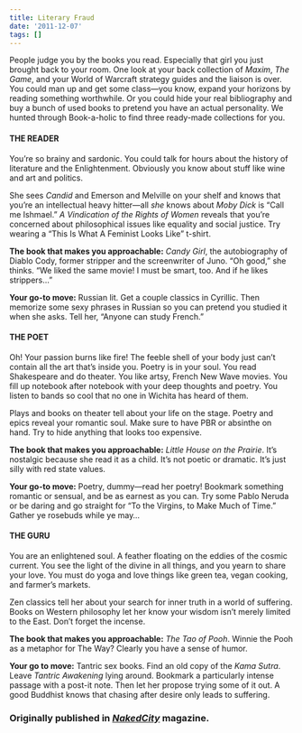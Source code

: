 ```yaml
---
title: Literary Fraud
date: '2011-12-07'
tags: []
---
```


People judge you by the books you read.  Especially that girl you just brought back to your room.  One look at your back collection of <em>Maxim</em>, <em>The Game</em>, and your World of Warcraft strategy guides and the liaison is over.  You could man up and get some class—you know, expand your horizons by reading something worthwhile.  Or you could hide your real bibliography and buy a bunch of used books to pretend you have an actual personality.  We hunted through Book-a-holic to find three ready-made collections for you.

<h4>THE READER</h4>
You’re so brainy and sardonic.  You could talk for hours about the history of literature and the Enlightenment.  Obviously you know about stuff like wine and art and politics.

She sees <em>Candid</em> and Emerson and Melville on your shelf and knows that you’re an intellectual heavy hitter—all <em>she</em> knows about <em>Moby Dick</em> is “Call me Ishmael.”  <em>A Vindication of the Rights of Women</em> reveals that you’re concerned about philosophical issues like equality and social justice.  Try wearing a “This Is What A Feminist Looks Like” t-shirt.

<strong>The book that makes you approachable:</strong> <em>Candy Girl</em>, the autobiography of Diablo Cody, former stripper and the screenwriter of Juno.  “Oh good,” she thinks. “We liked the same movie!  I must be smart, too.  And if he likes strippers…”

<strong>Your go-to move:</strong> Russian lit.  Get a couple classics in Cyrillic.  Then memorize some sexy phrases in Russian so you can pretend you studied it when she asks.  Tell her, “Anyone can study French.”
<h4>THE POET</h4>
Oh! Your passion burns like fire!  The feeble shell of your body just can’t contain all the art that’s inside you.  Poetry is in your soul.  You read Shakespeare and do theater.  You like artsy, French New Wave movies.  You fill up notebook after notebook with your deep thoughts and poetry.  You listen to bands so cool that no one in Wichita has heard of them.

Plays and books on theater tell about your life on the stage.  Poetry and epics reveal your romantic soul.  Make sure to have PBR or absinthe on hand.  Try to hide anything that looks too expensive.

<strong>The book that makes you approachable:</strong> <em>Little House on the Prairie</em>.  It’s nostalgic because she read it as a child.  It’s not poetic or dramatic.  It’s just silly with red state values.

<strong>Your go-to move:</strong> Poetry, dummy—read her poetry!  Bookmark something romantic or sensual, and be as earnest as you can.  Try some Pablo Neruda or be daring and go straight for “To the Virgins, to Make Much of Time.”  Gather ye rosebuds while ye may…
<h4>THE GURU</h4>
You are an enlightened soul.  A feather floating on the eddies of the cosmic current.  You see the light of the divine in all things, and you yearn to share your love.  You must do yoga and love things like green tea, vegan cooking, and farmer’s markets.

Zen classics tell her about your search for inner truth in a world of suffering.  Books on Western philosophy let her know your wisdom isn’t merely limited to the East.  Don’t forget the incense.

<strong>The book that makes you approachable:</strong> <em>The Tao of Pooh</em>. Winnie the Pooh as a metaphor for The Way?  Clearly you have a sense of humor.

<strong>Your go to move:</strong> Tantric sex books.  Find an old copy of the <em>Kama Sutra</em>.  Leave <em>Tantric Awakening</em> lying around.  Bookmark a particularly intense passage with a post-it note.  Then let her propose trying some of it out.  A good Buddhist knows that chasing after desire only leads to suffering.
<h3>Originally published in <a href="http://www.nakedcitywichita.com" target="_blank"><em>NakedCity</em></a> magazine.</h3>
